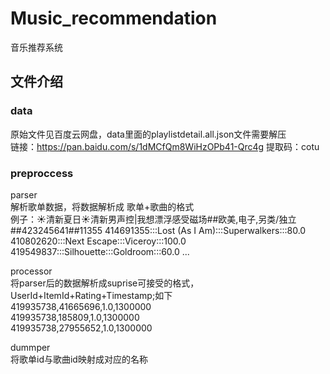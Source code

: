 # Music_recommendation
音乐推荐系统

## 文件介绍
### data
原始文件见百度云网盘，data里面的playlistdetail.all.json文件需要解压  
链接：https://pan.baidu.com/s/1dMCfQm8WiHzOPb41-Qrc4g
提取码：cotu 

### preproccess
parser  
解析歌单数据，将数据解析成 歌单+歌曲的格式  
例子：☀清新夏日☀清新男声控|我想漂浮感受磁场##欧美,电子,另类/独立##423245641##11355	414691355:::Lost (As I Am):::Superwalkers:::80.0	410802620:::Next Escape:::Viceroy:::100.0	419549837:::Silhouette:::Goldroom:::60.0 ...

processor  
将parser后的数据解析成suprise可接受的格式，UserId+ItemId+Rating+Timestamp;如下  
419935738,41665696,1.0,1300000  
419935738,185809,1.0,1300000  
419935738,27955652,1.0,1300000

dummper  
将歌单id与歌曲id映射成对应的名称

